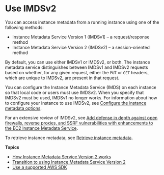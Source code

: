 # Use IMDSv2<a name="configuring-instance-metadata-service"></a>

You can access instance metadata from a running instance using one of the following methods:
+ Instance Metadata Service Version 1 \(IMDSv1\) – a request/response method
+ Instance Metadata Service Version 2 \(IMDSv2\) – a session\-oriented method

By default, you can use either IMDSv1 or IMDSv2, or both\. The instance metadata service distinguishes between IMDSv1 and IMDSv2 requests based on whether, for any given request, either the `PUT` or `GET` headers, which are unique to IMDSv2, are present in that request\.

You can configure the Instance Metadata Service \(IMDS\) on each instance so that local code or users must use IMDSv2\. When you specify that IMDSv2 must be used, IMDSv1 no longer works\. For information about how to configure your instance to use IMDSv2, see [Configure the instance metadata options](configuring-instance-metadata-options.md)\.

For an extensive review of IMDSv2, see [Add defense in depth against open firewalls, reverse proxies, and SSRF vulnerabilities with enhancements to the EC2 Instance Metadata Service](http://aws.amazon.com/blogs/security/defense-in-depth-open-firewalls-reverse-proxies-ssrf-vulnerabilities-ec2-instance-metadata-service/)\.

To retrieve instance metadata, see [Retrieve instance metadata](instancedata-data-retrieval.md)\.

**Topics**
+ [How Instance Metadata Service Version 2 works](instance-metadata-v2-how-it-works.md)
+ [Transition to using Instance Metadata Service Version 2](instance-metadata-transition-to-version-2.md)
+ [Use a supported AWS SDK](use-a-supported-sdk-version-for-imdsv2.md)